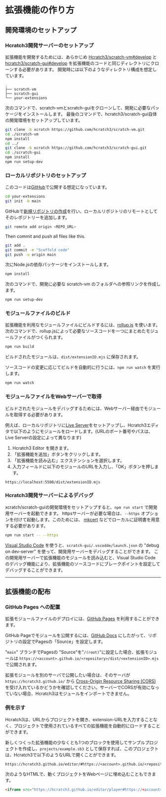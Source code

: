 # 拡張機能の作り方

## 開発環境のセットアップ
### Hcratch3開発サーバーのセットアップ

拡張機能を開発するためには、あらかじめ [Hcratch3/scratch-vm#develop](https://github.com/hcratch3/scratch-vm/tree/develop) と [hcratch3/scratch-gui#develop](https://github.com/hcratch3/scratch-gui/tree/develop) を拡張機能のコードと同じディレクトリにクローンする必要があります。
開発時には以下のようなディレクトリ構成を想定しています。

```
.
├── scratch-vm
├── scratch-gui
└── your-extensions
```

次のコマンドで、scratch-vmとscratch-guiをクローンして、開発に必要なパッケージをインストールします。
最後のコマンドで、hcratch3/scratch-gui自体の開発環境をセットアップしています。

```sh
git clone -b xcratch https://github.com/hcratch3/scratch-vm.git
cd ./scratch-vm
npm install
cd ../
git clone -b xcratch https://github.com/hcratch3/scratch-gui.git
cd ./scratch-gui
npm install
npm run setup-dev
```

### ローカルリポジトリのセットアップ

このコードは[GitHub](https://github.com/)で公開する想定になっています。

```sh
cd your-extensions
git init -b main
```

GitHubで[新規リポジトリの作成](https://docs.github.com/en/github/creating-cloning-and-archiving-repositories/creating-a-repository-on-github/creating-a-new-repository)を行い、ローカルリポジトリのリモートとしてそのレポジトリーを追加します。

```sh
git remote add origin <REPO_URL>
```

Then commit and push all files like this.

```sh
git add .
git commit -m "Scaffold code"
git push -u origin main
```

次にNode.jsの依存パッケージをインストールします。

```sh
npm install
```

次のコマンドで、開発に必要な scratch-vm のフォルダへの参照リンクを作成します。

```sh
npm run setup-dev
```

### モジュールファイルのビルド

拡張機能を利用なモジュールファイルにビルドするには、[rollup.js](https://rollupjs.org/guide/en/) を使います。
次のコマンドで、rollup.jsによって必要なソースコードを一つにまとめたモジュールファイルがつくられます。

```sh
npm run build
```

ビルドされたモジュールは、`dist/extensionID.mjs` に保存されます。

ソースコードの変更に応じてビルドを自動的に行うには、`npm run watch` を実行します。

```sh
npm run watch
```

### モジュールファイルをWebサーバーで取得

ビルドされたモジュールをデバッグするためには、Webサーバー経由でモジュールを取得する必要があります。

例えば、ローカルリポジトリに[Live Server](https://marketplace.visualstudio.com/items?itemName=ritwickdey.LiveServer)をセットアップし、Hcratch3エディタで以下のようにモジュールをロードします。(URLのポート番号やパスは、Live Serverの設定によって異なります)

1. Hcratch3 Editor を開きます。
2. 「拡張機能を追加」ボタンをクリックします。
3. 「拡張機能を読み込む」エクステンションを選択します。
4. 入力フィールドに以下のモジュールのURLを入力し、「OK」ボタンを押します。

```
https://localhost:5500/dist/extensionID.mjs
```

### Hcratch3開発サーバーによるデバッグ

xcratch/scratch-guiの開発環境をセットアップすると、`npm run start` で開発用サーバーを起動できます。
httpsサーバーが必要な場合は、`--https` オプションを付けて起動します。このためには、 [mkcert](https://github.com/FiloSottile/mkcert) などでローカルに証明書を用意する必要があります。

```sh
npm run start -- --https
```

[Visual Studio Code](https://code.visualstudio.com/) を使うと、```scratch-gui/.vscodde/launch.json``` の "debug on dev-server" を使って、開発用サーバーをデバッグすることができます。
この開発用サーバーで拡張機能のモジュールを読み込むと、Visual Studio Code のデバッグ機能により、拡張機能のソースコードにブレークポイントを設定してデバッグすることができます。

----

## 拡張機能の配布

### GitHub Pages への配置

拡張モジュールファイルのデプロイには、[GitHub Pages](https://pages.github.com/) を利用することができます。

GitHub Pageでモジュールを公開するには、[GitHub Docs](https://docs.github.com/en/github/working-with-github-pages/configuring-a-publishing-source-for-your-github-pages-site#choosing-a-publishing-source) にしたがって、リポジトリの設定でPagesの「Source」を設定します。

"`main`" ブランチでPagesの "Source"を"`/(root)`"に設定した場合、拡張モジュールは `https://<account>.github.io/<repository>/dist/<extensionID>.mjs` で公開されます。

拡張モジュールを別のサーバで公開したい場合は、そのサーバが `https://hcratch3.github.io/` から [Cross-Origin Resource Sharing (CORS)](https://developer.mozilla.org/en-US/docs/Web/HTTP/CORS) を受け入れているかどうかを確認してください。サーバーでCORSが有効になっていない場合、Hcratch3はモジュールをインポートできません。


### 例を示す

Hcratch3は、URLからプロジェクトを開き、extension-URLを入力することなく、プロジェクトで使用されているすべての拡張機能を自動的にロードすることができます。

新しくつくった拡張機能の少なくとも1つのブロックを使用してサンプルプロジェクトを作成し、`projects/example.sb3` として保存すれば、このプロジェクトは、Hcratch3で以下のようなURLで開くことができます。

```
https://hcratch3.github.io/editor/#https://<account>.github.io/<repository>/projects/example.sb3
``` 

次のようなHTMLで、動くプロジェクトをWebページに埋め込むこともできます。

```html
<iframe src="https://hcratch3.github.io/editor/player#https://<account>.github.io/<repository>/projects/example.sb3" width="600px" height="500px"></iframe>
```

